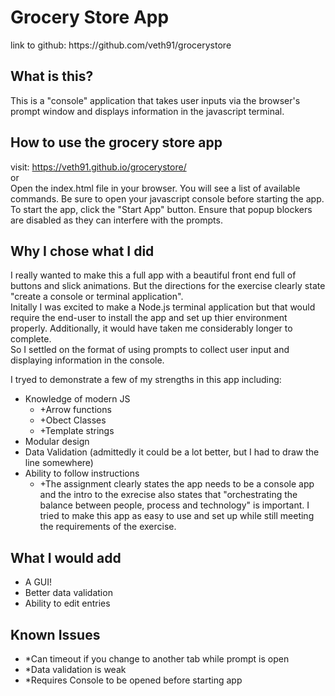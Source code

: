 <h1>Grocery Store App</h1>
link to github: https://github.com/veth91/grocerystore

<h2>What is this?</h2>
This is a "console" application that takes user inputs via the browser's prompt window and displays information in the javascript terminal. 


<h2>How to use the grocery store app</h2>

visit: https://veth91.github.io/grocerystore/
<br>
or
<br>
Open the index.html file in your browser. You will see a list of available commands. Be sure to open your javascript console before starting the app. To start the app, click the "Start App" button. Ensure that popup blockers are disabled as they can interfere with the prompts. 


<h2>Why I chose what I did</h2>
I really wanted to make this a full app with a beautiful front end full of buttons and slick animations. But the directions for the exercise clearly state "create a console or terminal application".
<br>
Initally I was excited to make a Node.js terminal application but that would require the end-user to install the app and set up thier environment properly. Additionally, it would have taken me considerably longer to complete. 
<br>
So I settled on the format of using prompts to collect user input and displaying information in the console. 
<br>

I tryed to demonstrate a few of my strengths in this app including: 
<ul>
	<li>
		Knowledge of modern JS
		<ul>
			<li>+Arrow functions</li>
			<li>+Obect Classes</li>
			<li>+Template strings</li>
		</ul>
	</li>
	<li>Modular design</li>
	<li>Data Validation (admittedly it could be a lot better, but I had to draw the line somewhere)</li>
	<li>
		Ability to follow instructions
		<ul>
			<li>
				+The assignment clearly states the app needs to be a console app and the intro to the exrecise also states that "orchestrating the balance between people, process and technology" is important. I tried to make this app as easy to use and set up while still meeting the requirements of the exercise. 
			</li>
		</ul>
	</li>
</ul>
	
<h2>What I would add</h2>
<ul>
	<li>A GUI!</li>
	<li>Better data validation </li>
	<li>Ability to edit entries</li>
</ul>

<h2>Known Issues</h2>
<ul>
	<li>*Can timeout if you change to another tab while prompt is open</li>
	<li>*Data validation is weak</li>
	<li>*Requires Console to be opened before starting app</li>
</ul>



















